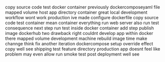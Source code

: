copy source code test docker container previously dockercomposeyaml file mapped volume host app directory container great local development workflow wont work production ive made configure dockerfile copy source code test container mean container everything run web server also run test consequence next step run test inside docker container add step publish image dockerhub two drawback right couldnt develop app within docker there mapped volume development machine rebuild image time make channge think fix another iteration dockercompose setup override effect copy well see shipping test feature directory production app doesnt feel like problem may even allow run smoke test post deployment well see